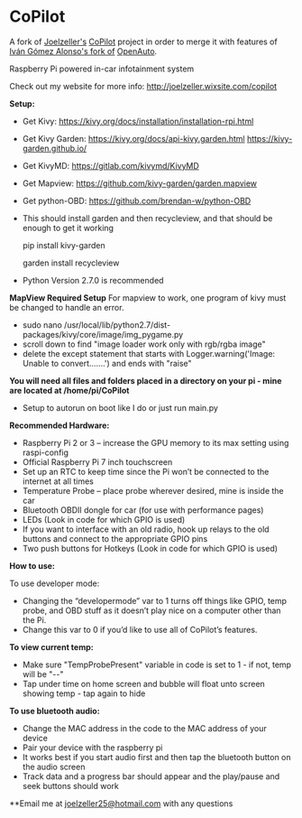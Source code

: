 # CoPilot

A fork of [Joelzeller's](https://github.com/Joelzeller) [CoPilot](https://github.com/Joelzeller/CoPilot) project in order to merge it with features of [Iván Gómez Alonso's fork of](https://github.com/igomezal) [OpenAuto](https://github.com/igomezal/openauto).

Raspberry Pi powered in-car infotainment system

Check out my website for more info: http://joelzeller.wixsite.com/copilot

**Setup:**
-	Get Kivy: https://kivy.org/docs/installation/installation-rpi.html
-	Get Kivy Garden: https://kivy.org/docs/api-kivy.garden.html 
			 https://kivy-garden.github.io/
-	Get KivyMD: https://gitlab.com/kivymd/KivyMD
-	Get Mapview: https://github.com/kivy-garden/garden.mapview 	
-	Get python-OBD: https://github.com/brendan-w/python-OBD

-	This should install garden and then recycleview, and that should be enough to get it working
	
	pip install kivy-garden
	
	garden install recycleview

-	Python Version 2.7.0 is recommended

**MapView Required Setup**
For mapview to work, one program of kivy must be changed to handle an error.
-	sudo nano /usr/local/lib/python2.7/dist-packages/kivy/core/image/img_pygame.py
-	scroll down to find "image loader work only with rgb/rgba image"
-	delete the except statement that starts with Logger.warning('Image: Unable to convert.......') and ends with "raise"

**You will need all files and folders placed in a directory on your pi - mine are located at /home/pi/CoPilot**

-	Setup to autorun on boot like I do or just run main.py

**Recommended Hardware:**

- Raspberry Pi 2 or 3 – increase the GPU memory to its max setting using raspi-config 
- Official Raspberry Pi 7 inch touchscreen
- Set up an RTC to keep time since the Pi won’t be connected to the internet at all times
- Temperature Probe – place probe wherever desired, mine is inside the car
- Bluetooth OBDII dongle for car (for use with performance pages)
- LEDs (Look in code for which GPIO is used)
- If you want to interface with an old radio, hook up relays to the old buttons and connect to the appropriate GPIO pins
- Two push buttons for Hotkeys (Look in code for which GPIO is used)


**How to use:**
 
To use developer mode:
- Changing the “developermode” var to 1 turns off things like GPIO, temp probe, and OBD stuff as it doesn’t play nice on a computer other than the Pi.
- Change this var to 0 if you’d like to use all of CoPilot’s features.

**To view current temp:**
- Make sure "TempProbePresent" variable in code is set to 1 - if not, temp will be "--"
- Tap under time on home screen and bubble will float unto screen showing temp - tap again to hide

**To use bluetooth audio:**
- Change the MAC address in the code to the MAC address of your device
- Pair your device with the raspberry pi
- It works best if you start audio first and then tap the bluetooth button on the audio screen
- Track data and a progress bar should appear and the play/pause and seek buttons should work
 
**Email me at joelzeller25@hotmail.com with any questions
